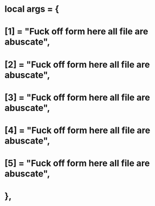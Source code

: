 # local args = {
# [1] = "Fuck off form here all file are abuscate",
# [2] = "Fuck off form here all file are abuscate",
# [3] = "Fuck off form here all file are abuscate",
# [4] = "Fuck off form here all file are abuscate",
# [5] = "Fuck off form here all file are abuscate",
# },
